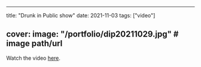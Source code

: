 
---
title: "Drunk in Public show"
date: 2021-11-03
tags: ["video"]

cover:
  image: "/portfolio/dip20211029.jpg" # image path/url
---

Watch the video [here](https://www.instagram.com/p/CVz_AGAIXFO/).


